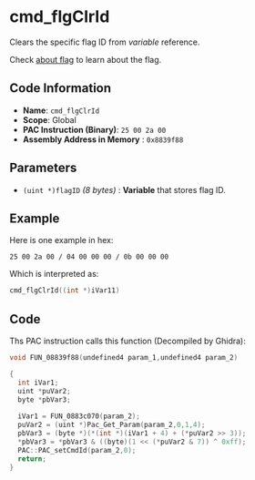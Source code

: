 # cmd_flgClrId

Clears the specific flag ID from *variable* reference.

Check [about flag](./guide/about-flag.md) to learn about the flag.

## Code Information

- **Name**: `cmd_flgClrId`
- **Scope**: Global
- **PAC Instruction (Binary)**: `25 00 2a 00`
- **Assembly Address in Memory** : `0x8839f88`

## Parameters

- `(uint *)flagID` *(8 bytes)* : **Variable** that stores flag ID.

## Example

Here is one example in hex:

```25 00 2a 00 / 04 00 00 00 / 0b 00 00 00```

Which is interpreted as:

```c
cmd_flgClrId((int *)iVar11)
```

## Code

Ths PAC instruction calls this function (Decompiled by Ghidra):

```c
void FUN_08839f88(undefined4 param_1,undefined4 param_2)

{
  int iVar1;
  uint *puVar2;
  byte *pbVar3;
  
  iVar1 = FUN_0883c070(param_2);
  puVar2 = (uint *)Pac_Get_Param(param_2,0,1,4);
  pbVar3 = (byte *)(*(int *)(iVar1 + 4) + (*puVar2 >> 3));
  *pbVar3 = *pbVar3 & ((byte)(1 << (*puVar2 & 7)) ^ 0xff);
  PAC::PAC_setCmdId(param_2,0);
  return;
}
```

